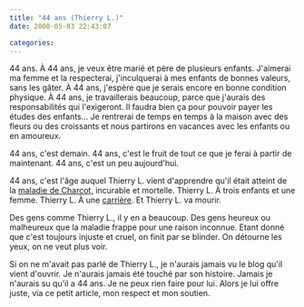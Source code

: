 ```yaml
---
title: "44 ans (Thierry L.)"
date: 2008-05-03 22:43:07

categories:
---
```


44 ans. À 44 ans, je veux être marié et père de plusieurs enfants. J'aimerai ma femme et la respecterai, j'inculquerai à mes enfants de bonnes valeurs, sans les gâter. À 44 ans, j'espère que je serais encore en bonne condition physique. À 44 ans, je travaillerais beaucoup, parce que j'aurais des responsabilités qui l'exigeront. Il faudra bien ça pour pouvoir payer les études des enfants… Je rentrerai de temps en temps à la maison avec des fleurs ou des croissants et nous partirons en vacances avec les enfants ou en amoureux.

44 ans, c'est demain. 44 ans, c'est le fruit de tout ce que je ferai à partir de maintenant. 44 ans, c'est un peu aujourd'hui.

44 ans, c'est l'âge auquel Thierry L. vient d'apprendre qu'il était atteint de la [maladie de Charcot,](http://fr.wikipedia.org/wiki/Maladie_de_Charcot) incurable et mortelle. Thierry L. À trois enfants et une femme. Thierry L. À une [carrière](http://www.rothschild.com/). Et Thierry L. va mourir.

Des gens comme Thierry L., il y en a beaucoup. Des gens heureux ou malheureux que la maladie frappe pour une raison inconnue. Etant donné que c'est toujours injuste et cruel, on finit par se blinder. On détourne les yeux, on ne veut plus voir.

Si on ne m'avait pas parlé de Thierry L., je n'aurais jamais vu le blog qu'il vient d'ouvrir. Je n'aurais jamais été touché par son histoire. Jamais je n'aurais su qu'il a 44 ans. Je ne peux rien faire pour lui. Alors je lui offre juste, via ce petit article, mon respect et mon soutien.